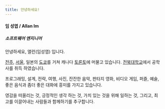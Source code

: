 ```yaml
---
title: 안녕하세요!
---
```


#### 임 성엽 / Allan Im

##### 소프트웨어 엔지니어

안녕하세요, 앨런(임성엽) 입니다.

[전주](https://ko.wikipedia.org/wiki/%EC%A0%84%EC%A3%BC%EC%8B%9C), [서울](https://ko.wikipedia.org/wiki/%EC%84%9C%EC%9A%B8%ED%8A%B9%EB%B3%84%EC%8B%9C), 일본의 [도쿄](https://ko.wikipedia.org/wiki/%EB%8F%84%EC%BF%84_%EB%8F%84)를 거쳐 캐나다 [토론토](https://ko.wikipedia.org/wiki/%ED%86%A0%EB%A1%A0%ED%86%A0)에 머물고 있습니다. [전북대학교](https://ko.wikipedia.org/wiki/%EC%A0%84%EB%B6%81%EB%8C%80%ED%95%99%EA%B5%90)에서 공학사를 취득 하였습니다.

프로그래밍, 설계, 전략, 여행, 사진, 잔잔한 음악, 판타지 영화, 비디오 게임, 퍼즐, 예술, 좋은 음식과 좀더 좋은 대화에 흥미를 가지고 있습니다.

영감을 떠올리는 것, 긍정적인 생각 하는 것, 가치 있는 것을 위해 일하는 것, 그리고, 최고를 이끌어내는 사람들과 함께하기를 추구합니다.